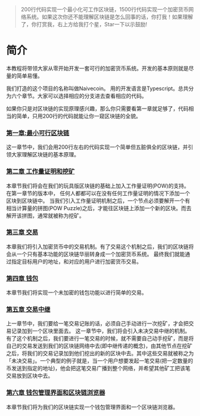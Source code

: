 >200行代码实现一个最小化可工作区块链，1500行代码实现一个加密货币网络系统。如果这次你还不能理解区块链是怎么回事的话，你打我！如果理解了，你打赏我，右上方给我打个星，Star一下以示鼓励!

# 简介

本教程将带领大家从零开始开发一套可行的加密货币系统。开发的基本原则就是尽量的简单易懂。

我们打造的这个项目的名称叫做Naivecoin。 用的开发语言是Typescript。总共分为六个章节。大家可以选择相应的分支进去查看相应的代码。

如果你只是对区块链的实现原理感兴趣，那么你只需要看第一章就足够了，代码相当的简单，只用200行的代码就能让你一窥区块链的全貌。

### [第一章:最小可行区块链](https://github.com/zhubaitian/naivecoin/blob/chapter1/README.md)
这一章节中，我们会用200行左右的代码实现一个简单但五脏俱全的区块链，并引领大家理解区块链的基本原理。

### [第二章 工作量证明和挖矿](https://github.com/zhubaitian/naivecoin/blob/chapter2/README.md)
本章节我们将会在我们的玩具版区块链的基础上加入工作量证明(POW)的支持。在第一章节的版本中， 任何人都都可以在没有任何工作量证明的情况下添加一个区块到区块链中。 当我们引入工作量证明机制之后，一个节点必须要解开一个有相当计算量的拼图(POW Puzzle)之后，才能往区块链上添加一个新的区块。而去解开该拼图，通常就被称为挖矿。

### [第三章 交易](https://github.com/zhubaitian/naivecoin/blob/chapter3/README.md)
本章我们将引入加密货币中的交易机制。有了交易这个机制之后，我们的区块链将会从一个只有基本功能的区块链华丽转身成一个加密货币系统。 最终我们就能通过指定目标用户的地址，和对应的用户进行加密货币交易。

### [第四章 钱包](https://github.com/zhubaitian/naivecoin/blob/chapter4/README.md)
本章节我们将实现一个未加密的钱包功能以进行简单的交易。

### [第五章 交易中继](https://github.com/zhubaitian/naivecoin/blob/chapter5/README.md)
上一章节中，我们要给一笔交易记账的话，必须自己手动进行一次挖矿，才会把交易记录加到一个区块里面去。 这一章节中，我们将会引入未决交易中继的机制。有了这个机制之后，我们要进行一笔交易的时候，就不需要自己动手挖矿，而是将自己的交易发送到我们的区块链网络中去(即中继传递的概念)，由其他节点在挖矿之后，将我们的交易记录加到他们挖出的新的区块中去。其中这些交易就被称之为「未决交易」。一个典型的例子就是，当一个用户想要发起一笔交易(把一定数量的币发送到指定的地址)，他会把这笔交易广播到整个网络，并希望其他矿工把该笔交易放到区块中去。

### [第六章 钱包管理界面和区块链浏览器](https://github.com/zhubaitian/naivecoin/blob/chapter6/README.md)
本章节我们将为我们的区块链实现一个钱包管理界面和一个区块链浏览器。
